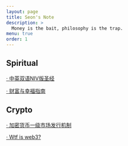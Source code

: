 ```yaml
---
layout: page
title: Seon's Note
description: >
  Money is the bait, philosophy is the trap.
menu: true
order: 1
---
```


## Spiritual

[· 中英双语NIV版圣经](/article/bible/bible/)

[· 财富与幸福指南](/article/naval/READ/)

## Crypto

[· 加密货币一级市场发行机制](/article/crypto/加密货币一级市场发行机制/)

[· Wtf is web3?](/article/crypto/web3/)



